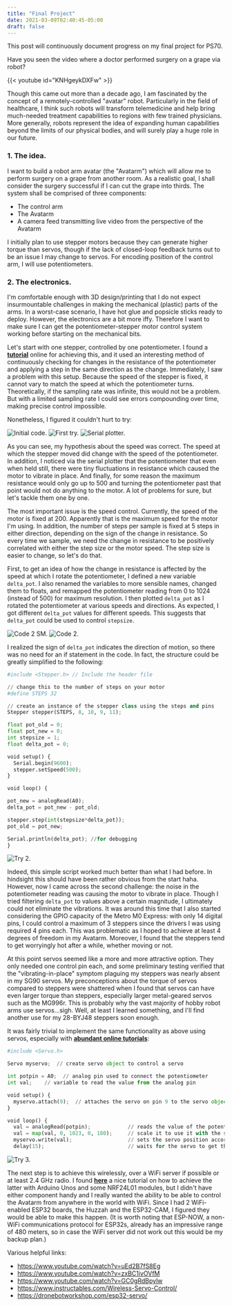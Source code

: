 ```yaml
---
title: "Final Project"
date: 2021-03-09T02:40:45-05:00
draft: false
---
```


This post will continuously document progress on my final project for PS70.

Have you seen the video where a doctor performed surgery on a grape via robot?

{{< youtube id="KNHgeykDXFw" >}}
&NewLine;

Though this came out more than a decade ago, I am fascinated by the concept of a remotely-controlled "avatar" robot. Particularly in the field of healthcare, I think such robots will transform telemedicine and help bring much-needed treatment capabilities to regions with few trained physicians. More generally, robots represent the idea of expanding human capabilities beyond the limits of our physical bodies, and will surely play a huge role in our future.

### 1. The idea.

I want to build a robot arm avatar (the "Avatarm") which will allow me to perform surgery on a grape from another room. As a realistic goal, I shall consider the surgery successful if I can cut the grape into thirds. The system shall be comprised of three components:

* The control arm
* The Avatarm
* A camera feed transmitting live video from the perspective of the Avatarm

I initially plan to use stepper motors because they can generate higher torque than servos, though if the lack of closed-loop feedback turns out to be an issue I may change to servos. For encoding position of the control arm, I will use potentiometers.

### 2. The electronics.

I'm comfortable enough with 3D design/printing that I do not expect insurmountable challenges in making the mechanical (plastic) parts of the arms. In a worst-case scenario, I have hot glue and popsicle sticks ready to deploy. However, the electronics are a bit more iffy. Therefore I want to make sure I can get the potentiometer-stepper motor control system working before starting on the mechanical bits.

Let's start with one stepper, controlled by one potentiometer. I found a **[tutorial](https://circuitdigest.com/microcontroller-projects/stepper-motor-control-with-potentiometer-arduino)** online for achieving this, and it used an interesting method of continuously checking for changes in the resistance of the potentiometer and applying a step in the same direction as the change. Immediately, I saw a problem with this setup. Because the speed of the stepper is fixed, it cannot vary to match the speed at which the potentiometer turns. Theoretically, if the sampling rate was infinite, this would not be a problem. But with a limited sampling rate I could see errors compounding over time, making precise control impossible.

Nonetheless, I figured it couldn't hurt to try:

![Initial code.](images/avatarm/code-1.png)
![First try.](images/avatarm/first-try.gif)
![Serial plotter.](images/avatarm/code-1-SM.gif)

As you can see, my hypothesis about the speed was correct. The speed at which the stepper moved did change with the speed of the potentiometer. In addition, I noticed via the serial plotter that the potentiometer that even when held still, there were tiny fluctuations in resistance which caused the motor to vibrate in place. And finally, for some reason the maximum resistance would only go up to 500 and turning the potentiometer past that point would not do anything to the motor. A lot of problems for sure, but let's tackle them one by one.

The most important issue is the speed control. Currently, the speed of the motor is fixed at 200. Apparently that is the maximum speed for the motor I'm using. In addition, the number of steps per sample is fixed at 5 steps in either direction, depending on the sign of the change in resistance. So every time we sample, we need the change in resistance to be positively correlated with either the step size or the motor speed. The step size is easier to change, so let's do that.

First, to get an idea of how the change in resistance is affected by the speed at which I rotate the potentiometer, I defined a new variable `delta_pot`. I also renamed the variables to more sensible names, changed them to floats, and remapped the potentiometer reading from 0 to 1024 (instead of 500) for maximum resolution. I then plotted `delta_pot` as I rotated the potentiometer at various speeds and directions. As expected, I got different `delta_pot` values for different speeds. This suggests that `delta_pot` could be used to control `stepsize`.

![Code 2 SM.](images/avatarm/code-2-SM.png)
![Code 2.](images/avatarm/code-2.png)

I realized the sign of `delta_pot` indicates the direction of motion, so there was no need for an if statement in the code. In fact, the structure could be greatly simplified to the following:

```python
#include <Stepper.h> // Include the header file

// change this to the number of steps on your motor
#define STEPS 32

// create an instance of the stepper class using the steps and pins
Stepper stepper(STEPS, 8, 10, 9, 11);

float pot_old = 0;
float pot_new = 0;
int stepsize = 1;
float delta_pot = 0;

void setup() {
  Serial.begin(9600);
  stepper.setSpeed(500);
}

void loop() {

pot_new = analogRead(A0);
delta_pot = pot_new - pot_old;

stepper.step(int(stepsize*delta_pot));
pot_old = pot_new;

Serial.println(delta_pot); //for debugging
}
```

![Try 2.](images/avatarm/try-2.gif)

Indeed, this simple script worked much better than what I had before. In hindsight this should have been rather obvious from the start haha. However, now I came across the second challenge: the noise in the potentiometer reading was causing the motor to vibrate in place. Though I tried filtering `delta_pot` to values above a certain magnitude, I ultimately could not eliminate the vibrations. It was around this time that I also started considering the GPIO capacity of the Metro M0 Express: with only 14 digital pins, I could control a maximum of 3 steppers since the drivers I was using required 4 pins each. This was problematic as I hoped to achieve at least 4 degrees of freedom in my Avatarm. Moreover, I found that the steppers tend to get worryingly hot after a while, whether moving or not.

At this point servos seemed like a more and more attractive option. They only needed one control pin each, and some preliminary testing verified that the "vibrating-in-place" symptom plaguing my steppers was nearly absent in my SG90 servos. My preconceptions about the torque of servos compared to steppers were shattered when I found that servos can have even larger torque than steppers, especially larger metal-geared servos such as the MG996r. This is probably why the vast majority of hobby robot arms use servos...sigh. Well, at least I learned something, and I'll find another use for my 28-BYJ48 steppers soon enough.

It was fairly trivial to implement the same functionality as above using servos, especially with **[abundant online tutorials](https://www.arduino.cc/en/tutorial/knob)**:

```python
#include <Servo.h>

Servo myservo;  // create servo object to control a servo

int potpin = A0;  // analog pin used to connect the potentiometer
int val;    // variable to read the value from the analog pin

void setup() {
  myservo.attach(9);  // attaches the servo on pin 9 to the servo object
}

void loop() {
  val = analogRead(potpin);            // reads the value of the potentiometer (value between 0 and 1023)
  val = map(val, 0, 1023, 0, 180);     // scale it to use it with the servo (value between 0 and 180)
  myservo.write(val);                  // sets the servo position according to the scaled value
  delay(15);                           // waits for the servo to get there
```

![Try 3.](images/avatarm/try-3.gif)



The next step is to achieve this wirelessly, over a WiFi server if possible or at least 2.4 GHz radio. I found **[here](https://www.homemade-circuits.com/wireless-servo-motor-control-using/)** a nice tutorial on how to achieve the latter with Arduino Unos and some NRF24L01 modules, but I didn't have either component handy and I really wanted the ability to be able to control the Avatarm from anywhere in the world with WiFi. Since I had 2 WiFi-enabled ESP32 boards, the Huzzah and the ESP32-CAM, I figured they would be able to make this happen. (It is worth noting that ESP-NOW, a non-WiFi communications protocol for ESP32s, already has an impressive range of 480 meters, so in case the WiFi server did not work out this would be my backup plan.)

Various helpful links:
* https://www.youtube.com/watch?v=uEd2B7fS8Eg
* https://www.youtube.com/watch?v=zxBC1ivOVfM
* https://www.youtube.com/watch?v=GC0gRdBpylw
* https://www.instructables.com/Wireless-Servo-Control/
* https://dronebotworkshop.com/esp32-servo/
